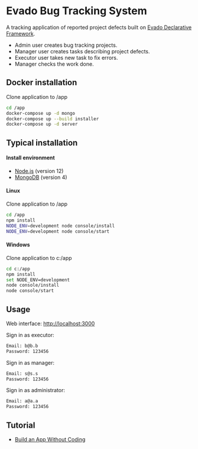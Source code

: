 # Evado Bug Tracking System

A tracking application of reported project defects
built on [Evado Declarative Framework](https://github.com/mkhorin/evado).

- Admin user creates bug tracking projects.
- Manager user creates tasks describing project defects.
- Executor user takes new task to fix errors.
- Manager checks the work done.

## Docker installation

Clone application to /app
```sh
cd /app
docker-compose up -d mongo
docker-compose up --build installer
docker-compose up -d server
```

## Typical installation

#### Install environment
- [Node.js](https://nodejs.org) (version 12)
- [MongoDB](https://www.mongodb.com/download-center/community) (version 4)

#### Linux
Clone application to /app
```sh
cd /app
npm install
NODE_ENV=development node console/install
NODE_ENV=development node console/start
```

#### Windows
Clone application to c:/app
```sh
cd c:/app
npm install
set NODE_ENV=development
node console/install
node console/start
```

## Usage
 
Web interface: [http://localhost:3000](http://localhost:3000)

Sign in as executor:
```sh
Email: b@b.b
Password: 123456
```
Sign in as manager:
```sh
Email: s@s.s
Password: 123456
```
Sign in as administrator:
```sh
Email: a@a.a
Password: 123456
```

## Tutorial
- [Build an App Without Coding](http://nervebit.com)